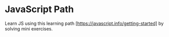 # JavaScript Path
Learn JS using this learning path [https://javascript.info/getting-started] by solving mini exercises.